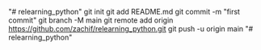 "# relearning_python"  git init git add README.md git commit -m "first commit" git branch -M main git remote add origin https://github.com/zachif/relearning_python.git git push -u origin main
"# relearning_python" 
